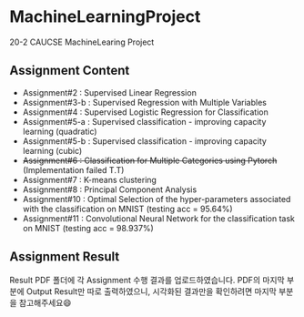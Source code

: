 # MachineLearningProject
20-2 CAUCSE
MachineLearing Project

## Assignment Content
- Assignment#2 : Supervised Linear Regression
- Assignment#3-b : Supervised Regression with Multiple Variables
- Assignment#4 : Supervised Logistic Regression for Classification
- Assignment#5-a : Supervised classification - improving capacity learning (quadratic)
- Assignment#5-b : Supervised classification - improving capacity learning (cubic)
- ~~Assignment#6 : Classification for Multiple Categories using Pytorch~~ (Implementation failed T.T)
- Assignment#7 : K-means clustering
- Assignment#8 : Principal Component Analysis
- Assignment#10 : Optimal Selection of the hyper-parameters associated with the classification on MNIST (testing acc = 95.64%)
- Assignment#11 : Convolutional Neural Network for the classification task on MNIST (testing acc = 98.937%)

## Assignment Result
Result PDF 폴더에 각 Assignment 수행 결과를 업로드하였습니다.
PDF의 마지막 부분에 Output Result만 따로 출력하였으니, 시각화된 결과만을 확인하려면 마지막 부분을 참고해주세요:smile:
